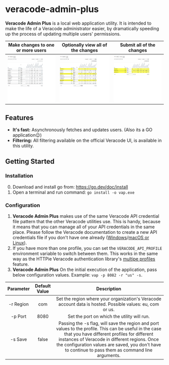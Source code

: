 # veracode-admin-plus
**Veracode Admin Plus** is a local web application utility. It is intended to make the life of a Veracode administrator easier, by dramatically speeding up the process of updating multiple users' permissions. 

Make changes to one or more users | Optionally view all of the changes | Submit all of the changes
:--:|:--:|:--:
<img src="./docs/assets/changes.gif" height="150"/> | <img src="./docs/assets/view_cart.gif" height="150"/> | <img src="./docs/assets/submit_cart.gif" height="150"/>

## Features
- **It's fast:** Asynchronously fetches and updates users. (Also its a GO application😉)
- **Filtering:** All filtering available on the official Veracode UI, is available in this utility.

## Getting Started
### Installation
0. Download and install go from: https://go.dev/doc/install
1. Open a terminal and run command: ```go install -o vap.exe```

### Configuration
1. **Veracode Admin Plus** makes use of the same Veracode API credential file pattern that the other Veracode utilities use. This is handy, because it means that you can manage all of your API credentials in the same place. Please follow the Veracode documentation to create a new API credentials file if you don't have one already ([Windows](https://docs.veracode.com/r/t_configure_credentials_windows)/[macOS or Linux](https://docs.veracode.com/r/t_configure_credentials_mac)).
2. If you have more than one profile, you can set the ```VERACODE_API_PROFILE``` environment variable to switch between them. This works in the same way as the HTTPie Veracode authentication library's [multipe profiles](https://docs.veracode.com/r/c_httpie_tool#using-multiple-profiles) feature.
3. **Veracode Admin Plus** On the initial execution of the application, pass below configuration values. Example: ```vap -p 8082 -r "us" -s```.
   
Parameter | Default Value | Description
:--:|:--:|:--:
|-r Region | com | Set the region where your organization's Veracode account data is hosted. Possible values: eu, com or us.
|-p Port | 8080 | Set the port on which the utility will run.
|-s Save | false | Passing the -s flag, will save the region and port values to the profile. This can be useful in the case that you have different profiles for different instances of Veracode in different regions. Once the configuration values are saved, you don't have to continue to pass them as command line arguments. 
